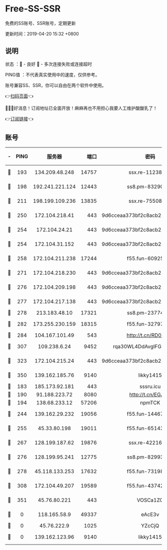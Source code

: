 # Free-SS-SSR

免费的SS账号、SSR账号，定期更新

更新时间：2019-04-20 15:32 +0800

## 说明

状态     ：🙂 - 良好 🙁 - 多次连接失败或连接超时

PING值   ：不代表真实使用中的速度，仅供参考。

账号兼容SS、SSR，你可以自由在两个软件中使用。

👉[扫码页面](https://liesauer.github.io/Free-SS-SSR/)👈

🎉🎉🎉好消息！订阅地址已全面开放！麻麻再也不用担心我要人工维护酸酸乳了！

👉[订阅链接](https://www.liesauer.net/yogurt/subscribe?ACCESS_TOKEN=DAYxR3mMaZAsaqUb)👈

## 账号

|-|PING|服务器|端口|密码|加密方式|区域|
|:----:|:----:|:-----:|-----:|:----:|:----:|:----:|
|🙂|193|134.209.48.248|14757|ssx.re-11238638|aes-256-cfb|US|
|🙂|198|192.241.221.124|12443|ss8.pm-83290580|aes-256-cfb|US|
|🙂|211|198.199.109.236|13835|ssx.re-75508412|aes-256-cfb|US|
|🙂|250|172.104.218.41|443|9d6cceaa373bf2c8acb22e60b6a58be6|aes-256-cfb|US|
|🙂|254|172.104.24.21|443|9d6cceaa373bf2c8acb22e60b6a58be6|aes-256-cfb|US|
|🙂|254|172.104.31.152|443|9d6cceaa373bf2c8acb22e60b6a58be6|aes-256-cfb|US|
|🙂|258|172.104.211.238|17244|f55.fun-60925074|aes-256-cfb|US|
|🙂|271|172.104.218.230|443|9d6cceaa373bf2c8acb22e60b6a58be6|aes-256-cfb|US|
|🙂|276|172.104.209.198|443|9d6cceaa373bf2c8acb22e60b6a58be6|aes-256-cfb|US|
|🙂|277|172.104.217.138|443|9d6cceaa373bf2c8acb22e60b6a58be6|aes-256-cfb|US|
|🙂|278|213.183.48.10|17321|ss8.pm-23774464|rc4-md5|RU|
|🙂|282|173.255.230.159|18315|f55.fun-32797324|aes-256-cfb|US|
|🙂|284|104.167.101.49|543|http://t.cn/RD0D7sx|rc4-md5|CA|
|🙂|307|109.238.6.24|9452|rqa30WL4DdAvgIFG6Fs3znzTa|aes-256-cfb|FR|
|🙂|323|172.104.215.24|443|9d6cceaa373bf2c8acb22e60b6a58be6|aes-256-cfb|US|
|🙂|350|139.162.185.76|9140|likky1415|aes-256-cfb|DE|
|🙂|183|185.173.92.181|443|sssru.icu|rc4-md5|RU|
|🙂|190|91.188.223.72|8080|http://t.cn/EGJIyrl|rc4-md5|RU|
|🙂|194|138.68.233.12|57206|npmTCK|rc4-md5|US|
|🙂|244|139.162.29.232|19056|f55.fun-14467023|aes-256-cfb|SG|
|🙂|255|45.33.80.198|19011|f55.fun-65143945|aes-256-cfb|US|
|🙂|267|128.199.187.62|19876|ssx.re-42216625|aes-256-cfb|SG|
|🙂|276|128.199.95.241|12775|ss8.pm-82993561|aes-256-cfb|SG|
|🙂|278|45.118.133.253|17632|f55.fun-73198331|aes-256-cfb|SG|
|🙂|308|172.104.49.207|19589|f55.fun-43742869|aes-256-cfb|SG|
|🙂|351|45.76.80.221|443|VOSCa1ZG|aes-256-cfb|DE|
|🙁|0|118.165.58.9|49337|eAcE3v|chacha20-ietf|TW|
|🙁|0|45.76.222.9|1025|YZcCjQ|rc4-md5|JP|
|🙁|0|139.162.123.96|9140|likky1415|aes-256-cfb|JP|
